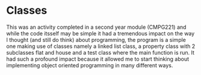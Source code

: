 # Classes
This was an activity completed in a second year module (CMPG221) and while the code itsself may be simple it had a tremendous impact on the way I thought (and still do think) about programming, the program is a simple one making use of classes namely a linked list class, a property class with 2 subclasses flat and house and a test class where the main function is run. It had such a profound impact because it allowed me to start thinking about implementing object oriented programming in many different ways. 
